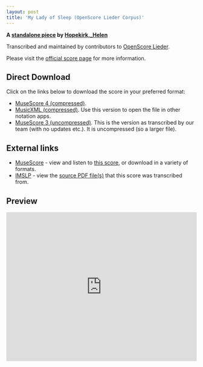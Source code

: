 ```yaml
---
layout: post
title: 'My Lady of Sleep (OpenScore Lieder Corpus)'
---
```


__A [standalone piece](https://fourscoreandmore.org/openscore/lieder/Hopekirk%2C_Helen/_/) by [Hopekirk,_Helen](https://fourscoreandmore.org/openscore/lieder/Hopekirk%2C_Helen)__

Transcribed and maintained by contributors to [OpenScore Lieder].

Please visit the [official score page] for more information.

[official score page]: https://musescore.com/openscore-lieder-corpus/scores/6632270
[OpenScore Lieder]: https://musescore.com/openscore-lieder-corpus

## Direct Download

Click on the links below to download the score in your preferred format:
- [MuseScore 4 (compressed)](https://fourscoreandmore.org/openscore/lieder/Hopekirk%2C_Helen/_/My_Lady_of_Sleep.mscz).
- [MusicXML (compressed)](https://fourscoreandmore.org/openscore/lieder/Hopekirk%2C_Helen/_/My_Lady_of_Sleep.mxl). Use this version to open the file in other notation apps.
- [MuseScore 3 (uncompressed)](https://raw.githubusercontent.com/OpenScore/Lieder/refs/heads/main/scores/Hopekirk%2C_Helen/_/My_Lady_of_Sleep/lc6632270.mscx). This is the version as transcribed by our team (with no updates etc.). It is uncompressed (so a larger file).

## External links

- [MuseScore] - view and listen to [this score][MuseScore], or download in a variety of formats.
- [IMSLP] - view the [source PDF file(s)][IMSLP] that this score was transcribed from.

[MuseScore]: https://musescore.com/score/6632270
[IMSLP]: https://imslp.org/wiki/Special:ReverseLookup/204253

## Preview

<iframe width="100%" height="394" src="https://musescore.com/openscore-lieder-corpus/scores/6632270/embed" frameborder="0" allowfullscreen allow="autoplay; fullscreen"></iframe>
